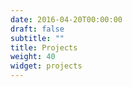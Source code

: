 ```yaml
---
date: 2016-04-20T00:00:00
draft: false
subtitle: ""
title: Projects
weight: 40
widget: projects
---
```


